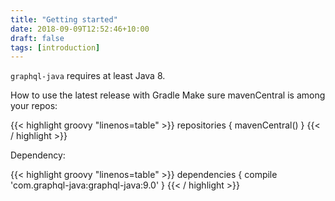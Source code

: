 ```yaml
---
title: "Getting started"
date: 2018-09-09T12:52:46+10:00
draft: false
tags: [introduction]
---
```

`graphql-java` requires at least Java 8.

How to use the latest release with Gradle
Make sure mavenCentral is among your repos:

{{< highlight groovy "linenos=table" >}}
repositories {
    mavenCentral()
}
{{< / highlight >}}

Dependency:

{{< highlight groovy "linenos=table" >}}
dependencies {
  compile 'com.graphql-java:graphql-java:9.0'
}
{{< / highlight >}}


